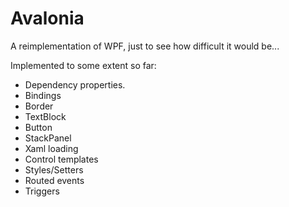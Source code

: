 Avalonia
========

A reimplementation of WPF, just to see how difficult it would be...

Implemented to some extent so far:

- Dependency properties.
- Bindings
- Border
- TextBlock
- Button
- StackPanel
- Xaml loading
- Control templates
- Styles/Setters
- Routed events
- Triggers

